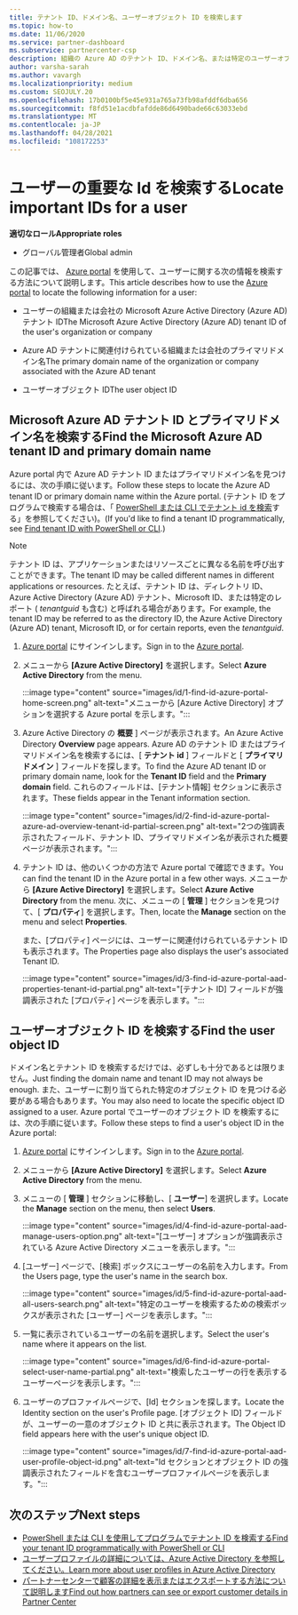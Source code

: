 ```yaml
---
title: テナント ID、ドメイン名、ユーザーオブジェクト ID を検索します
ms.topic: how-to
ms.date: 11/06/2020
ms.service: partner-dashboard
ms.subservice: partnercenter-csp
description: 組織の Azure AD のテナント ID、ドメイン名、または特定のユーザーオブジェクト ID を Azure portal の Id を検索する方法について説明します。 この情報が必要なタスクもあります。
author: varsha-sarah
ms.author: vavargh
ms.localizationpriority: medium
ms.custom: SEOJULY.20
ms.openlocfilehash: 17b0100bf5e45e931a765a73fb98afddf6dba656
ms.sourcegitcommit: f8fd51e1acdbfafdde86d6490bade66c63033ebd
ms.translationtype: MT
ms.contentlocale: ja-JP
ms.lasthandoff: 04/28/2021
ms.locfileid: "108172253"
---
```

# <a name="locate-important-ids-for-a-user"></a><span data-ttu-id="bbd71-104">ユーザーの重要な Id を検索する</span><span class="sxs-lookup"><span data-stu-id="bbd71-104">Locate important IDs for a user</span></span>

<span data-ttu-id="bbd71-105">**適切なロール**</span><span class="sxs-lookup"><span data-stu-id="bbd71-105">**Appropriate roles**</span></span>

- <span data-ttu-id="bbd71-106">グローバル管理者</span><span class="sxs-lookup"><span data-stu-id="bbd71-106">Global admin</span></span>

<span data-ttu-id="bbd71-107">この記事では、 [Azure portal](https://portal.azure.com/) を使用して、ユーザーに関する次の情報を検索する方法について説明します。</span><span class="sxs-lookup"><span data-stu-id="bbd71-107">This article describes how to use the [Azure portal](https://portal.azure.com/) to locate the following information for a user:</span></span>

- <span data-ttu-id="bbd71-108">ユーザーの組織または会社の Microsoft Azure Active Directory (Azure AD) テナント ID</span><span class="sxs-lookup"><span data-stu-id="bbd71-108">The Microsoft Azure Active Directory (Azure AD) tenant ID of the user's organization or company</span></span>

- <span data-ttu-id="bbd71-109">Azure AD テナントに関連付けられている組織または会社のプライマリドメイン名</span><span class="sxs-lookup"><span data-stu-id="bbd71-109">The primary domain name of the organization or company associated with the Azure AD tenant</span></span>

- <span data-ttu-id="bbd71-110">ユーザーオブジェクト ID</span><span class="sxs-lookup"><span data-stu-id="bbd71-110">The user object ID</span></span>

## <a name="find-the-microsoft-azure-ad-tenant-id-and-primary-domain-name"></a><span data-ttu-id="bbd71-111">Microsoft Azure AD テナント ID とプライマリドメイン名を検索する</span><span class="sxs-lookup"><span data-stu-id="bbd71-111">Find the Microsoft Azure AD tenant ID and primary domain name</span></span>

<span data-ttu-id="bbd71-112">Azure portal 内で Azure AD テナント ID またはプライマリドメイン名を見つけるには、次の手順に従います。</span><span class="sxs-lookup"><span data-stu-id="bbd71-112">Follow these steps to locate the Azure AD tenant ID or primary domain name within the Azure portal.</span></span> <span data-ttu-id="bbd71-113">(テナント ID をプログラムで検索する場合は、「 [PowerShell または CLI でテナント id を検索](/azure/active-directory/fundamentals/active-directory-how-to-find-tenant.md#find-tenant-id-with-powershell)する」を参照してください)。</span><span class="sxs-lookup"><span data-stu-id="bbd71-113">(If you'd like to find a tenant ID programmatically, see [Find tenant ID with PowerShell or CLI](/azure/active-directory/fundamentals/active-directory-how-to-find-tenant.md#find-tenant-id-with-powershell).)</span></span>

> [!NOTE]
> <span data-ttu-id="bbd71-114">テナント ID は、アプリケーションまたはリソースごとに異なる名前を呼び出すことができます。</span><span class="sxs-lookup"><span data-stu-id="bbd71-114">The tenant ID may be called different names in different applications or resources.</span></span> <span data-ttu-id="bbd71-115">たとえば、テナント ID は、ディレクトリ ID、Azure Active Directory (Azure AD) テナント、Microsoft ID、または特定のレポート ( *tenantguid* も含む) と呼ばれる場合があります。</span><span class="sxs-lookup"><span data-stu-id="bbd71-115">For example, the tenant ID may be referred to as the directory ID, the Azure Active Directory (Azure AD) tenant, Microsoft ID, or for certain reports, even the *tenantguid*.</span></span>

1. <span data-ttu-id="bbd71-116">[Azure portal](https://portal.azure.com/) にサインインします。</span><span class="sxs-lookup"><span data-stu-id="bbd71-116">Sign in to the [Azure portal](https://portal.azure.com/).</span></span>

2. <span data-ttu-id="bbd71-117">メニューから **[Azure Active Directory]** を選択します。</span><span class="sxs-lookup"><span data-stu-id="bbd71-117">Select **Azure Active Directory** from the menu.</span></span>

   :::image type="content" source="images/id/1-find-id-azure-portal-home-screen.png" alt-text="メニューから [Azure Active Directory] オプションを選択する Azure portal を示します。":::

3. <span data-ttu-id="bbd71-119">Azure Active Directory の **概要** ] ページが表示されます。</span><span class="sxs-lookup"><span data-stu-id="bbd71-119">An Azure Active Directory **Overview** page appears.</span></span> <span data-ttu-id="bbd71-120">Azure AD のテナント ID またはプライマリドメイン名を検索するには、[ **テナント id** ] フィールドと [ **プライマリドメイン** ] フィールドを探します。</span><span class="sxs-lookup"><span data-stu-id="bbd71-120">To find the Azure AD tenant ID or primary domain name, look for the **Tenant ID** field and the **Primary domain** field.</span></span> <span data-ttu-id="bbd71-121">これらのフィールドは、[テナント情報] セクションに表示されます。</span><span class="sxs-lookup"><span data-stu-id="bbd71-121">These fields appear in the Tenant information section.</span></span>

   :::image type="content" source="images/id/2-find-id-azure-portal-azure-ad-overview-tenant-id-partial-screen.png" alt-text="2つの強調表示されたフィールド、テナント ID、プライマリドメイン名が表示された概要ページが表示されます。":::

4. <span data-ttu-id="bbd71-123">テナント ID は、他のいくつかの方法で Azure portal で確認できます。</span><span class="sxs-lookup"><span data-stu-id="bbd71-123">You can find the tenant ID in the Azure portal in a few other ways.</span></span> <span data-ttu-id="bbd71-124">メニューから **[Azure Active Directory]** を選択します。</span><span class="sxs-lookup"><span data-stu-id="bbd71-124">Select **Azure Active Directory** from the menu.</span></span> <span data-ttu-id="bbd71-125">次に、メニューの [ **管理** ] セクションを見つけて、[ **プロパティ**] を選択します。</span><span class="sxs-lookup"><span data-stu-id="bbd71-125">Then, locate the **Manage** section on the menu and select **Properties**.</span></span>

   <span data-ttu-id="bbd71-126">また、[プロパティ] ページには、ユーザーに関連付けられているテナント ID も表示されます。</span><span class="sxs-lookup"><span data-stu-id="bbd71-126">The Properties page also displays the user's associated Tenant ID.</span></span>

   :::image type="content" source="images/id/3-find-id-azure-portal-aad-properties-tenant-id-partial.png" alt-text="[テナント ID] フィールドが強調表示された [プロパティ] ページを表示します。":::

## <a name="find-the-user-object-id"></a><span data-ttu-id="bbd71-128">ユーザーオブジェクト ID を検索する</span><span class="sxs-lookup"><span data-stu-id="bbd71-128">Find the user object ID</span></span>

<span data-ttu-id="bbd71-129">ドメイン名とテナント ID を検索するだけでは、必ずしも十分であるとは限りません。</span><span class="sxs-lookup"><span data-stu-id="bbd71-129">Just finding the domain name and tenant ID may not always be enough.</span></span> <span data-ttu-id="bbd71-130">また、ユーザーに割り当てられた特定のオブジェクト ID を見つける必要がある場合もあります。</span><span class="sxs-lookup"><span data-stu-id="bbd71-130">You may also need to locate the specific object ID assigned to a user.</span></span> <span data-ttu-id="bbd71-131">Azure portal でユーザーのオブジェクト ID を検索するには、次の手順に従います。</span><span class="sxs-lookup"><span data-stu-id="bbd71-131">Follow these steps to find a user's object ID in the Azure portal:</span></span>

1. <span data-ttu-id="bbd71-132">[Azure portal](https://portal.azure.com/) にサインインします。</span><span class="sxs-lookup"><span data-stu-id="bbd71-132">Sign in to the [Azure portal](https://portal.azure.com/).</span></span>

2. <span data-ttu-id="bbd71-133">メニューから **[Azure Active Directory]** を選択します。</span><span class="sxs-lookup"><span data-stu-id="bbd71-133">Select **Azure Active Directory** from the menu.</span></span>

3. <span data-ttu-id="bbd71-134">メニューの [ **管理** ] セクションに移動し、[ **ユーザー**] を選択します。</span><span class="sxs-lookup"><span data-stu-id="bbd71-134">Locate the **Manage** section on the menu, then select **Users**.</span></span>

      :::image type="content" source="images/id/4-find-id-azure-portal-aad-manage-users-option.png" alt-text="[ユーザー] オプションが強調表示されている Azure Active Directory メニューを表示します。":::

4. <span data-ttu-id="bbd71-136">[ユーザー] ページで、[検索] ボックスにユーザーの名前を入力します。</span><span class="sxs-lookup"><span data-stu-id="bbd71-136">From the Users page, type the user's name in the search box.</span></span>

      :::image type="content" source="images/id/5-find-id-azure-portal-aad-all-users-search.png" alt-text="特定のユーザーを検索するための検索ボックスが表示された [ユーザー] ページを表示します。":::

5. <span data-ttu-id="bbd71-138">一覧に表示されているユーザーの名前を選択します。</span><span class="sxs-lookup"><span data-stu-id="bbd71-138">Select the user's name where it appears on the list.</span></span>  

      :::image type="content" source="images/id/6-find-id-azure-portal-select-user-name-partial.png" alt-text="検索したユーザーの行を表示するユーザーページを表示します。":::

6. <span data-ttu-id="bbd71-140">ユーザーのプロファイルページで、[Id] セクションを探します。</span><span class="sxs-lookup"><span data-stu-id="bbd71-140">Locate the Identity section on the user's Profile page.</span></span> <span data-ttu-id="bbd71-141">[オブジェクト ID] フィールドが、ユーザーの一意のオブジェクト ID と共に表示されます。</span><span class="sxs-lookup"><span data-stu-id="bbd71-141">The Object ID field appears here with the user's unique object ID.</span></span>

      :::image type="content" source="images/id/7-find-id-azure-portal-aad-user-profile-object-id.png" alt-text="Id セクションとオブジェクト ID の強調表示されたフィールドを含むユーザープロファイルページを表示します。":::

## <a name="next-steps"></a><span data-ttu-id="bbd71-143">次のステップ</span><span class="sxs-lookup"><span data-stu-id="bbd71-143">Next steps</span></span>

- [<span data-ttu-id="bbd71-144">PowerShell または CLI を使用してプログラムでテナント ID を検索する</span><span class="sxs-lookup"><span data-stu-id="bbd71-144">Find your tenant ID programmatically with PowerShell or CLI</span></span>](/azure/active-directory/fundamentals/active-directory-how-to-find-tenant)
- [<span data-ttu-id="bbd71-145">ユーザープロファイルの詳細については、Azure Active Directory を参照してください。</span><span class="sxs-lookup"><span data-stu-id="bbd71-145">Learn more about user profiles in Azure Active Directory</span></span>](/azure/active-directory/fundamentals/active-directory-users-profile-azure-portal)
- [<span data-ttu-id="bbd71-146">パートナーセンターで顧客の詳細を表示またはエクスポートする方法について説明します</span><span class="sxs-lookup"><span data-stu-id="bbd71-146">Find out how partners can see or export customer details in Partner Center</span></span>](see-your-customer-list.md)

